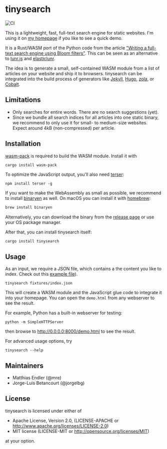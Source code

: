 # tinysearch

![CI](https://github.com/mre/tinysearch/workflows/CI/badge.svg)

This is a lightweight, fast, full-text search engine for static websites. I'm
using it on [my homepage](https://endler.dev/2019/tinysearch/) if you like to
see a quick demo.

It is a Rust/WASM port of the Python code from the article ["Writing a full-text
search engine using Bloom
filters"](https://www.stavros.io/posts/bloom-filter-search-engine/). This can be
seen as an alternative to [lunr.js](https://lunrjs.com/) and
[elasticlunr](http://elasticlunr.com/).

The idea is to generate a small, self-contained WASM module from a list of
articles on your website and ship it to browsers. tinysearch can be integrated
into the build process of generators like [Jekyll](https://jekyllrb.com/),
[Hugo](https://gohugo.io/), [zola](https://www.getzola.org/), or
[Cobalt](https://github.com/cobalt-org/cobalt.rs).

## Limitations

- Only searches for entire words. There are no search suggestions (yet).
- Since we bundle all search indices for all articles into one static binary, we
  recommend to only use it for small- to medium-size websites. Expect around 4kB
  (non-compressed) per article.

## Installation

[wasm-pack](https://rustwasm.github.io/wasm-pack/) is required to build the WASM
module. Install it with

```sh
cargo install wasm-pack
```

To optimize the JavaScript output, you'll also need
[terser](https://github.com/terser/terser):

```
npm install terser -g
```

If you want to make the WebAssembly as small as possible, we recommend to
install [binaryen](https://github.com/WebAssembly/binaryen) as well. On macOS
you can install it with [homebrew](https://brew.sh/):

```sh
brew install binaryen
```

Alternatively, you can download the binary from the [release
page](https://github.com/WebAssembly/binaryen/releases) or use your OS package
manager.

After that, you can install tinysearch itself:

```
cargo install tinysearch
```

## Usage

As an input, we require a JSON file, which contains a the content you like to index.
Check out this [example file](fixtures/index.json)).

```
tinysearch fixtures/index.json
```

This will create a WASM module and the JavaScript glue code to integrate it into
your homepage. You can open the `demo.html` from any webserver to see the
result.

For example, Python has a built-in webserver for testing:

```
python -m SimpleHTTPServer
```

then browse to http://0.0.0.0:8000/demo.html to see the result.

For advanced usage options, try

```
tinysearch --help
```

## Maintainers

* Matthias Endler (@mre)
* Jorge-Luis Betancourt (@jorgelbg)

## License

tinysearch is licensed under either of

* Apache License, Version 2.0, (LICENSE-APACHE or
  http://www.apache.org/licenses/LICENSE-2.0)
* MIT license (LICENSE-MIT or http://opensource.org/licenses/MIT)

at your option.


[wasm-pack]: https://github.com/rustwasm/wasm-pack
